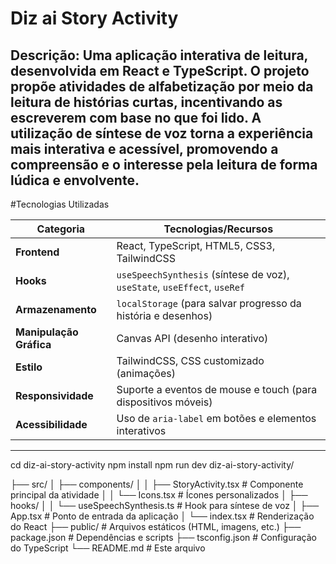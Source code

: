 # Diz ai Story Activity

**Descrição:**
Uma aplicação interativa de leitura, desenvolvida em **React** e **TypeScript**. O projeto propõe atividades de alfabetização por meio da leitura de histórias curtas, incentivando as escreverem com base no que foi lido. A utilização de síntese de voz torna a experiência mais interativa e acessível, promovendo a compreensão e o interesse pela leitura de forma lúdica e envolvente.
---

#Tecnologias Utilizadas

<custom-element data-json="%7B%22type%22%3A%22table-metadata%22%2C%22attributes%22%3A%7B%22title%22%3A%22Tecnologias%22%7D%7D" />

| Categoria          | Tecnologias/Recursos                                                                 |
|--------------------|-------------------------------------------------------------------------------------|
| **Frontend**       | React, TypeScript, HTML5, CSS3, TailwindCSS                                         |
| **Hooks**          | `useSpeechSynthesis` (síntese de voz), `useState`, `useEffect`, `useRef`           |
| **Armazenamento**  | `localStorage` (para salvar progresso da história e desenhos)                       |
| **Manipulação Gráfica** | Canvas API (desenho interativo)                                                   |
| **Estilo**         | TailwindCSS, CSS customizado (animações)                                          |
| **Responsividade** | Suporte a eventos de mouse e touch (para dispositivos móveis)                     |
| **Acessibilidade** | Uso de `aria-label` em botões e elementos interativos                              |

---
   
cd diz-ai-story-activity
npm install
npm run dev
diz-ai-story-activity/

├── src/
│   ├── components/
│   │   ├── StoryActivity.tsx   # Componente principal da atividade
│   │   └── Icons.tsx           # Ícones personalizados
│   ├── hooks/
│   │   └── useSpeechSynthesis.ts  # Hook para síntese de voz
│   ├── App.tsx                 # Ponto de entrada da aplicação
│   └── index.tsx               # Renderização do React
├── public/                     # Arquivos estáticos (HTML, imagens, etc.)
├── package.json                # Dependências e scripts
├── tsconfig.json               # Configuração do TypeScript
└── README.md                   # Este arquivo



